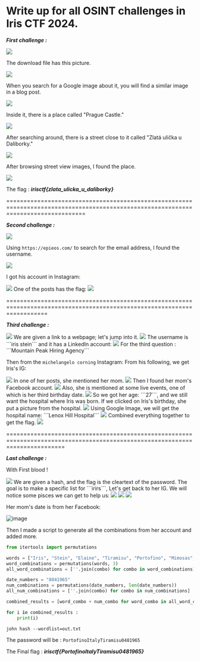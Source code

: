 # Write up for all OSINT challenges in Iris CTF 2024.
***First challenge :***


<img src="https://github.com/Yazan03/CTF-Writeups2024/blob/main/OSINT/IrisCTF/assets/1.png">

The download file has this picture.

<img src="https://github.com/Yazan03/CTF-Writeups2024/blob/main/OSINT/IrisCTF/assets/2.png">

When you search for a Google image about it, you will find a similar image in a blog post.  

<img src="https://github.com/Yazan03/CTF-Writeups2024/blob/main/OSINT/IrisCTF/assets/3%20(2).png">

Inside it, there is a place called "Prague Castle."

<img src="https://github.com/Yazan03/CTF-Writeups2024/blob/main/OSINT/IrisCTF/assets/4.png">

After searching around, there is a street close to it called "Zlatá ulička u Daliborky."

<img src="https://github.com/Yazan03/CTF-Writeups2024/blob/main/OSINT/IrisCTF/assets/5.png">

After browsing street view images, I found the place.

<img src="https://github.com/Yazan03/CTF-Writeups2024/blob/main/OSINT/IrisCTF/assets/6.png">

The flag : ***irisctf{zlata_ulicka_u_daliborky}***






===================================================================================================================================


***Second challenge :***

<img src="https://github.com/Yazan03/CTF-Writeups2024/blob/main/OSINT/IrisCTF/assets/7.png">

Using ```https://epieos.com/``` to search for the email address, I found the username.

<img src="https://github.com/Yazan03/CTF-Writeups2024/blob/main/OSINT/IrisCTF/assets/8.png">

I got his account in Instagram: 

<img src="https://github.com/Yazan03/CTF-Writeups2024/blob/main/OSINT/IrisCTF/assets/9.png">
One of the posts has the flag:


<img src="https://github.com/Yazan03/CTF-Writeups2024/blob/main/OSINT/IrisCTF/assets/10.png">





========================================================================================================================

***Third challenge :***

<img src="https://github.com/Yazan03/CTF-Writeups2024/blob/main/OSINT/IrisCTF/assets/11.png">
We are given a link to a webpage; let's jump into it.

<img src="https://github.com/Yazan03/CTF-Writeups2024/blob/main/OSINT/IrisCTF/assets/12.png">
The username is ```iris stein``` and it has a LinkedIn account: 

<img src="https://github.com/Yazan03/CTF-Writeups2024/blob/main/OSINT/IrisCTF/assets/13.png">
For the third question : ```Mountain Peak Hiring Agency```

Then from the ```michelangelo corning``` Instagram: From his following, we get Iris's IG: 

<img src="https://github.com/Yazan03/CTF-Writeups2024/blob/main/OSINT/IrisCTF/assets/14.png">
In one of her posts, she mentioned her mom.

<img src="https://github.com/Yazan03/CTF-Writeups2024/blob/main/OSINT/IrisCTF/assets/15.png">
Then I found her mom's Facebook account.

<img src="https://github.com/Yazan03/CTF-Writeups2024/blob/main/OSINT/IrisCTF/assets/16.png">
Also, she is mentioned at some live events, one of which is her third birthday date.

<img src="https://github.com/Yazan03/CTF-Writeups2024/blob/main/OSINT/IrisCTF/assets/17.png">
So we got her age: ```27```, and we still want the hospital where Iris was born. If we clicked on Iris's birthday, she put a picture from the hospital. 

<img src="https://github.com/Yazan03/CTF-Writeups2024/blob/main/OSINT/IrisCTF/assets/18.png">
Using Google Image, we will get the hospital name: ```Lenox Hill Hospital```

<img src="https://github.com/Yazan03/CTF-Writeups2024/blob/main/OSINT/IrisCTF/assets/19.png">
Combined everything together to get the flag. 

<img src="https://github.com/Yazan03/CTF-Writeups2024/blob/main/OSINT/IrisCTF/assets/20.png">





=============================================================================================================================

***Last challenge :***

With First blood !

<img src="https://github.com/Yazan03/CTF-Writeups2024/blob/main/OSINT/IrisCTF/assets/21.png">
We are given a hash, and the flag is the cleartext of the password. The goal is to make a specific list for ```irirs```, Let's get back to her IG. We will notice some pisces we can get to help us:

<img src="https://github.com/Yazan03/CTF-Writeups2024/blob/main/OSINT/IrisCTF/assets/22.png">
<img src="https://github.com/Yazan03/CTF-Writeups2024/blob/main/OSINT/IrisCTF/assets/23.png">
<img src="https://github.com/Yazan03/CTF-Writeups2024/blob/main/OSINT/IrisCTF/assets/24.png">

Her mom's date is from her Facebook: 

![image](https://github.com/Yazan03/Priv/assets/94278827/d4855dd3-1066-420d-baa3-f1b6ecf368fc)

Then I made a script to generate all the combinations from her account and added more.

```py
from itertools import permutations

words = ["Iris", "Stein", "Elaine", "Tiramisu", "Portofino", "Mimosas", "Italy"]
word_combinations = permutations(words, 3)
all_word_combinations = [''.join(combo) for combo in word_combinations]

date_numbers = "8041965"
num_combinations = permutations(date_numbers, len(date_numbers))
all_num_combinations = [''.join(combo) for combo in num_combinations]

combined_results = [word_combo + num_combo for word_combo in all_word_combinations for num_combo in all_num_combinations]

for i in combined_results :
    print(i)
```

```john hash --wordlist=out.txt```

The password will be : ```PortofinoItalyTiramisu0481965```

The Final flag : ***irisctf{PortofinoItalyTiramisu0481965}***
